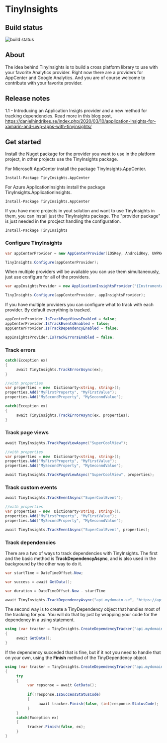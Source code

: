 # TinyInsights

## Build status
<img src="https://io2gamelabs.visualstudio.com/_apis/public/build/definitions/be16d002-5786-41a1-bf3b-3e13d5e80aa0/8/badge" alt="build status" />

## About
The idea behind TinyInsights is to build a cross platform library to use with your favorite Analytics provider. Right now there are a providers for AppCenter and Google Analytics. And you are of course welcome to contribute with your favorite provider.

## Release notes
1.1 - Introducing an Application Insigts provider and a new method for tracking dependencies. Read more in this blog post, https://danielhindrikes.se/index.php/2020/03/10/application-insights-for-xamarin-and-uwp-apps-with-tinyinsights/

## Get started
Install the Nuget package for the provider you want to use in the platform project, in other projects use the TinyInsights package.


For Microsoft AppCenter install the package TinyInsights.AppCenter.

```
Ìnstall-Package TinyInsights.AppCenter
```

For Azure ApplicationInsights install the package TinyInsights.ApplicationInsights.

```
Ìnstall-Package TinyInsights.AppCenter
```

If you have more projects in yout solution and want to use TinyInsights in them, you can install just the TinyInsights package. The "provider package" is just needed in the procject handling the configuration.

```
Ìnstall-Package TinyInsights
```

### Configure TinyInsights
```csharp
var appCenterProvider = new AppCenterProvider(iOSKey, AndroidKey, UWPKey)

TinyInsights.Configure(appCenterProvider);
```

When multiple providers will be available you can use them simultaneously, just  use configure for all of the providers.

```csharp
var appInsightsProvider = new ApplicationInsightsProvider("{InstrumentationKey}");

TinyInsights.Configure(appCenterProvider, appInsightsProvider);
```

If you have multiple providers you can configure what to track with each provider. By default everything is tracked.
```csharp
appCenterProvider.IsTrackPageViewsEnabled = false;
appCenterProvider.IsTrackEventsEnabled = false;
appCenterProvider.IsTrackDependencyEnabled = false;

appInsightsProvider.IsTrackErrorsEnabled = false;
```

### Track errors

```csharp
catch(Ecception ex)
{
     await TinyInsights.TrackErrorAsync(ex);
}

//with properties
var properties = new  Dictionarty<string, string>();
properties.Add("MyFirstProperty", "MyFirstValue");
properties.Add("MySecondProperty", "MySeconndValue");

catch(Ecception ex)
{
     await TinyInsights.TrackErrorAsync(ex, properties);
}
```

### Track page views
```csharp
await TinyInsights.TrackPageViewAsync("SuperCoolView");

//with properties
var properties = new  Dictionarty<string, string>();
properties.Add("MyFirstProperty", "MyFirstValue");
properties.Add("MySecondProperty", "MySeconndValue");

await TinyInsights.TrackPageViewAsync("SuperCoolView", properties);
```

### Track custom events
```csharp
await TinyInsights.TrackEventAsync("SuperCoolEvent");

//with properties
var properties = new  Dictionarty<string, string>();
properties.Add("MyFirstProperty", "MyFirstValue");
properties.Add("MySecondProperty", "MySeconndValue");

await TinyInsights.TrackEventAsync("SuperCoolEvent", properties);
```

### Track dependencies
There are a two of ways to track dependencies with TinyInsights.
The first and the basic method is <strong>TrackDependencyAsync</strong>, and is also used in the background by the other way to do it.

```csharp
var startTime = DateTimeOffset.Now;

var success = await GetData();

var duration = DateTimeOffset.Now - startTime

await TinyInsights.TrackDependencyAsync("api.mydomain.se", "https://api/mydomain.se/v1/data/get", startTime, duration, success);
```

The second way is to create a TinyDependency object that handles most of the tracking for you. You will do that by just by wrapping your code for the dependency in a using statement. 
```csharp
using (var tracker = TinyInsights.CreateDependencyTracker("api.mydomain.se", "https://api/mydomain.se/v1/data/get"))
{
     await GetData();
}
```

If the dependency succeded that is fine, but if it not you need to handle that on your own, using the <strong>Finish</strong> method of the TinyDependency object.
```csharp
using (var tracker = TinyInsights.CreateDependencyTracker("api.mydomain.se", "https://api/mydomain.se/v1/data/get"))
{
     try
     {
          var repsonse = await GetData();
     
          if(!response.IsSuccessStatusCode)
          {
               await tracker.Finish(false, (int)response.StatusCode);
          }
     }
     catch(Exception ex)
     {
          tracker.Finish(false, ex);
     }
}
```
